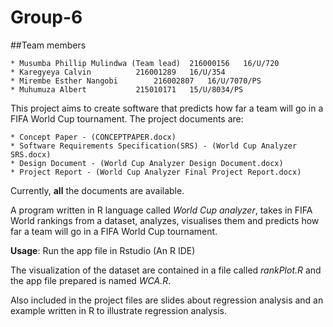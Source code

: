Group-6
=======

##Team members

	* Musumba Phillip Mulindwa (Team lead)	216000156	16/U/720
	* Karegyeya Calvin			216001289 	16/U/354
	* Mirembe Esther Nangobi		216002807	16/U/7070/PS
	* Muhumuza Albert			215010171	15/U/8034/PS

This project aims to create software that predicts how far a team will go in a FIFA World Cup tournament. The project documents are:

	* Concept Paper - (CONCEPTPAPER.docx)
	* Software Requirements Specification(SRS) - (World Cup Analyzer SRS.docx)
	* Design Document - (World Cup Analyzer Design Document.docx)
	* Project Report - (World Cup Analyzer Final Project Report.docx)

Currently, **all** the documents are available. 

A program written in R language called _World Cup analyzer_, takes in FIFA World rankings from a dataset, analyzes, visualises them and predicts how far a team will go in a FIFA World Cup tournament.

**Usage**: Run the app file in Rstudio (An R IDE)

The visualization of the dataset are contained in a file called _rankPlot.R_ and the app file prepared is named _WCA.R_.  

Also included in the project files are slides about regression analysis and an example written in R to illustrate regression analysis.
